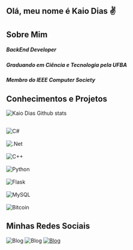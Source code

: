## Olá, meu nome é Kaio Dias ✌️

## Sobre Mim
##### BackEnd Developer
##### Graduando em Ciência e Tecnologia pela UFBA
##### Membro do IEEE Computer Society 

## Conhecimentos e Projetos

![Kaio Dias Github stats](https://github-readme-stats.vercel.app/api?username=kaio-dias&show_icons=true&theme=dracula)

<div style="display: inline_block"><br/>
    <img align="center" alt="C#" src="https://img.shields.io/badge/C%23-239120?style=for-the-badge&logo=c-sharp&logoColor=white" />
</div>
<div style="display: inline_block"><br/>
    <img align="center" alt=".Net" src="https://img.shields.io/badge/.NET-5C2D91?style=for-the-badge&logo=.net&logoColor=white" />
</div>
<div style="display: inline_block"><br/>
    <img align="center" alt="C++" src="https://img.shields.io/badge/C%2B%2B-00599C?style=for-the-badge&logo=c%2B%2B&logoColor=white" />
</div>
<div style="display: inline_block"><br/>
    <img align="center" alt="Python" src="https://img.shields.io/badge/Python-3776AB?style=for-the-badge&logo=python&logoColor=white" />
</div>
<div style="display: inline_block"><br/>
    <img align="center" alt="Flask" src="https://img.shields.io/badge/Flask-000000?style=for-the-badge&logo=flask&logoColor=white" />
</div>
<div style="display: inline_block"><br/>
    <img align="center" alt="MySQL" src="https://img.shields.io/badge/MySQL-00000F?style=for-the-badge&logo=mysql&logoColor=white" />
</div>
<div style="display: inline_block"><br/>
    <img align="center" alt="Bitcoin" src="https://img.shields.io/badge/Bitcoin-000000?style=for-the-badge&logo=bitcoin&logoColor=white" />
</div>



## Minhas Redes Sociais
![Blog](https://img.shields.io/badge/Gmail-D14836?style=for-the-badge&logo=gmail&logoColor=white) ![Blog](https://img.shields.io/badge/ProtonMail-8B89CC?style=for-the-badge&logo=protonmail&logoColor=white) [![Blog](https://img.shields.io/badge/LinkedIn-0077B5?style=for-the-badge&logo=linkedin&logoColor=white)](https://www.linkedin.com/in/kaio-dias-0a84a1219)

